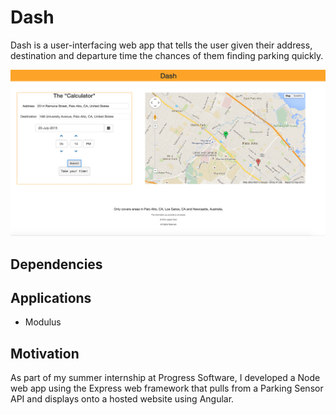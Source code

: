 # Dash
Dash is a user-interfacing web app that tells the user given their address, destination and departure time the chances of them finding parking quickly.

![alt tag](https://github.com/jasper-chen/predictive-parking/blob/master/final.png)

## Dependencies

## Applications
* Modulus

## Motivation
As part of my summer internship at Progress Software, I developed a Node web app using the Express web framework that pulls from a Parking Sensor API and displays onto a hosted website using Angular.


